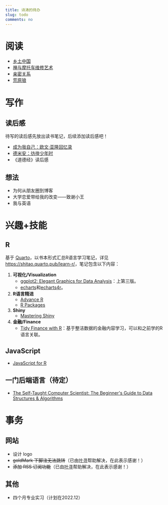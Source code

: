 ```yaml
---
title: 诗涛的待办
slug: todo
comments: no
---
```


# 阅读

- [乡土中国](https://book.douban.com/subject/30761674/)
- [禅与摩托车维修艺术](https://book.douban.com/subject/30208077/)
- [亲密关系](https://book.douban.com/subject/26585065/)
- [荒原狼](https://book.douban.com/subject/35607089/)

# 写作

## 读后感

待写的读后感先放出读书笔记，后续添加读后感吧！

- [成为我自己：欧文·亚隆回忆录](https://book.douban.com/subject/33460827/)
- [德米安：彷徨少年时](https://book.douban.com/subject/35060088/)
- 《道德经》读后感

## 想法

- 为何从朋友圈到博客
- 大学恋爱带给我的改变——致谢小王
- 我与英语

# 兴趣+技能

## R

基于 [Quarto](https://quarto.org/)，以书本形式汇总R语言学习笔记，详见 <https://shitao.quarto.pub/learn-r/>，笔记包含以下内容：

1. **可视化/Visualization**
    - [ggplot2: Elegant Graphics for Data Analysis](https://ggplot2-book.org/)：上第三版。
    - [echarts](https://echarts.apache.org/en/index.html)和[echarts4r](https://echarts4r.john-coene.com/index.html)。
1. **R语言精进**
    - [Advance R](https://adv-r.hadley.nz/)
    - [R Packages](https://r-pkgs.org/)
1. **Shiny**
    - [Mastering Shiny](https://mastering-shiny.org/)
1. **金融/Finance**
    - [Tidy Finance with R](https://www.tidy-finance.org/index.html)：基于整洁数据的金融内容学习，可以和之前学的R语言关联。

## JavaScript

- [JavaScript for R](https://book.javascript-for-r.com/)

## 一门后端语言（待定）

- [The Self-Taught Computer Scientist: The Beginner's Guide to Data Structures & Algorithms](https://www.amazon.com/Self-Taught-Computer-Scientist-Beginners-Science/dp/1119724414)

# 事务

## 网站

- 设计 logo
- ~~goldMark 下脚注无法跳转~~（已由[叶寻](https://cyrusyip.org/zh-cn/)帮助解决，在此表示感谢！）
- ~~添加 RSS 订阅功能~~（已由[叶寻](https://cyrusyip.org/zh-cn/)帮助解决，在此表示感谢！）

## 其他

- 四个月专业实习（计划在2022.12）
